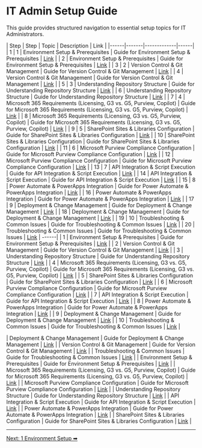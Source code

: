 <!-- description: Documentation about IT Admin Setup Guide for Your Organization. -->
# IT Admin Setup Guide

This guide provides structured navigation to essential setup topics for IT Administrators.

| Step | Step | Topic | Description | Link |
|------|-------|-------------|------|
| 1 | 1 | Environment Setup & Prerequisites | Guide for Environment Setup & Prerequisites | [Link](1-environment-setup.md) |
| 2 | Environment Setup & Prerequisites | Guide for Environment Setup & Prerequisites | [Link](1-environment-setup.md) |
| 3 | 2 | Version Control & Git Management | Guide for Version Control & Git Management | [Link](2-git-version-control.md) |
| 4 | Version Control & Git Management | Guide for Version Control & Git Management | [Link](2-git-version-control.md) |
| 5 | 3 | Understanding Repository Structure | Guide for Understanding Repository Structure | [Link](3-repository-structure.md) |
| 6 | Understanding Repository Structure | Guide for Understanding Repository Structure | [Link](3-repository-structure.md) |
| 7 | 4 | Microsoft 365 Requirements (Licensing, G3 vs. G5, Purview, Copilot) | Guide for Microsoft 365 Requirements (Licensing, G3 vs. G5, Purview, Copilot) | [Link](4-m365-requirements.md) |
| 8 | Microsoft 365 Requirements (Licensing, G3 vs. G5, Purview, Copilot) | Guide for Microsoft 365 Requirements (Licensing, G3 vs. G5, Purview, Copilot) | [Link](4-m365-requirements.md) |
| 9 | 5 | SharePoint Sites & Libraries Configuration | Guide for SharePoint Sites & Libraries Configuration | [Link](5-sharepoint-configuration.md) |
| 10 | SharePoint Sites & Libraries Configuration | Guide for SharePoint Sites & Libraries Configuration | [Link](5-sharepoint-configuration.md) |
| 11 | 6 | Microsoft Purview Compliance Configuration | Guide for Microsoft Purview Compliance Configuration | [Link](6-purview-configuration.md) |
| 12 | Microsoft Purview Compliance Configuration | Guide for Microsoft Purview Compliance Configuration | [Link](6-purview-configuration.md) |
| 13 | 7 | API Integration & Script Execution | Guide for API Integration & Script Execution | [Link](7-api-and-scripts.md) |
| 14 | API Integration & Script Execution | Guide for API Integration & Script Execution | [Link](7-api-and-scripts.md) |
| 15 | 8 | Power Automate & PowerApps Integration | Guide for Power Automate & PowerApps Integration | [Link](8-powerapps-powerautomate.md) |
| 16 | Power Automate & PowerApps Integration | Guide for Power Automate & PowerApps Integration | [Link](8-powerapps-powerautomate.md) |
| 17 | 9 | Deployment & Change Management | Guide for Deployment & Change Management | [Link](9-deployment.md) |
| 18 | Deployment & Change Management | Guide for Deployment & Change Management | [Link](9-deployment.md) |
| 19 | 10 | Troubleshooting & Common Issues | Guide for Troubleshooting & Common Issues | [Link](10-troubleshooting.md) |
| 20 | Troubleshooting & Common Issues | Guide for Troubleshooting & Common Issues | [Link](10-troubleshooting.md) |
------|
| 1 | Environment Setup & Prerequisites | Guide for Environment Setup & Prerequisites | [Link](1-environment-setup.md) |
| 2 | Version Control & Git Management | Guide for Version Control & Git Management | [Link](2-git-version-control.md) |
| 3 | Understanding Repository Structure | Guide for Understanding Repository Structure | [Link](3-repository-structure.md) |
| 4 | Microsoft 365 Requirements (Licensing, G3 vs. G5, Purview, Copilot) | Guide for Microsoft 365 Requirements (Licensing, G3 vs. G5, Purview, Copilot) | [Link](4-m365-requirements.md) |
| 5 | SharePoint Sites & Libraries Configuration | Guide for SharePoint Sites & Libraries Configuration | [Link](5-sharepoint-configuration.md) |
| 6 | Microsoft Purview Compliance Configuration | Guide for Microsoft Purview Compliance Configuration | [Link](6-purview-configuration.md) |
| 7 | API Integration & Script Execution | Guide for API Integration & Script Execution | [Link](7-api-and-scripts.md) |
| 8 | Power Automate & PowerApps Integration | Guide for Power Automate & PowerApps Integration | [Link](8-powerapps-powerautomate.md) |
| 9 | Deployment & Change Management | Guide for Deployment & Change Management | [Link](9-deployment.md) |
| 10 | Troubleshooting & Common Issues | Guide for Troubleshooting & Common Issues | [Link](10-troubleshooting.md) |

| Deployment & Change Management | Guide for Deployment & Change Management | [Link](setup/9-deployment.md) |
| Version Control & Git Management | Guide for Version Control & Git Management | [Link](setup/2-git-version-control.md) |
| Troubleshooting & Common Issues | Guide for Troubleshooting & Common Issues | [Link](setup/10-troubleshooting.md) |
| Environment Setup & Prerequisites | Guide for Environment Setup & Prerequisites | [Link](setup/1-environment-setup.md) |
| Microsoft 365 Requirements (Licensing, G3 vs. G5, Purview, Copilot) | Guide for Microsoft 365 Requirements (Licensing, G3 vs. G5, Purview, Copilot) | [Link](setup/4-m365-requirements.md) |
| Microsoft Purview Compliance Configuration | Guide for Microsoft Purview Compliance Configuration | [Link](setup/6-purview-configuration.md) |
| Understanding Repository Structure | Guide for Understanding Repository Structure | [Link](setup/3-repository-structure.md) |
| API Integration & Script Execution | Guide for API Integration & Script Execution | [Link](setup/7-api-and-scripts.md) |
| Power Automate & PowerApps Integration | Guide for Power Automate & PowerApps Integration | [Link](setup/8-powerapps-powerautomate.md) |
| SharePoint Sites & Libraries Configuration | Guide for SharePoint Sites & Libraries Configuration | [Link](setup/5-sharepoint-configuration.md) |



---

[Next: 1 Environment Setup ➡](1-environment-setup.md)